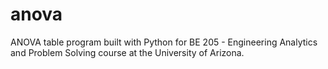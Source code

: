 # anova
ANOVA table program built with Python for BE 205 - Engineering Analytics and Problem Solving course at the University of Arizona.
